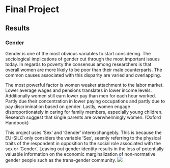# Final Project
## Results
### Gender
Gender is one of the most obvious variables to start considering. The sociological implications of gender cut through the most important issues today. In regards to poverty the consensus among researchers is that overall women are more likely to be poor than their male counterparts. The common causes associated with this disparity are varied and overlapping.

The most powerful factor is women weaker attachment to the labor market. Lower average wages and pensions translates in lower income levels. Additionally women still earn lower pay than men for each hour worked. Partly due their concentration in lower paying occupations and partly due to pay discrimination based on gender. Lastly, women engage disproportionately in caring for family members, especially young children. Research suggest that single parents are overwhelmingly women. (Oxford Handbook)

This project uses ‘Sex’ and ‘Gender’ interexchangebly. This is because the EU-SILC only considers the variable ‘Sex’, seemly referring to the physical traits of the respondent in opposition to the social role associated with the sex or ‘Gender’. Leaving out gender identity results in the loss of potentially valuable information on the economic marginalization of non-normative gender people such as the trans-gender community.
![](https://github.com/deividvalerius/Wealth-Estimator/blob/master/Images/sex_code.jpg?raw=true)

<!--stackedit_data:
eyJoaXN0b3J5IjpbMjA4MDI5NjQxMV19
-->